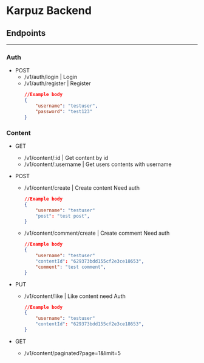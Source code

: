 # Karpuz Backend

## Endpoints

---

### Auth

- POST
  - /v1/auth/login | Login
  - /v1/auth/register | Register
    ```json
    //Example body
    {
    	"username": "testuser",
    	"password": "test123"
    }
    ```

### Content

- GET

  - /v1/content/:id | Get content by id
  - /v1/content/:username | Get users contents with username

- POST

  - /v1/content/create | Create content Need auth
    ```json
    //Example body
    {
    	"username": "testuser"
    	"post": "test post",
    }
    ```
  - /v1/content/comment/create | Create comment Need auth
    ```json
    //Example body
    {
    	"username": "testuser"
    	"contentId": "629373bdd155cf2e3ce18653",
    	"comment": "test comment",
    }
    ```

- PUT

  - /v1/content/like | Like content need Auth
    ```json
    //Example body
    {
    	"username": "testuser"
    	"contentId": "629373bdd155cf2e3ce18653",
    }
    ```

- GET
  - /v1/content/paginated?page=1&limit=5
